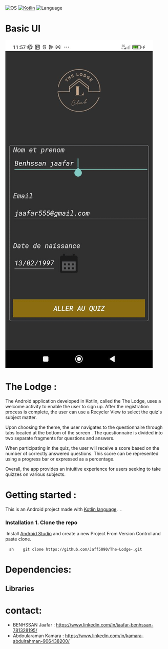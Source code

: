 ![OS](https://badgen.net/badge/OS/Android?icon=https://raw.githubusercontent.com/androiddevnotes/awesome-android-kotlin-apps/master/assets/android.svg&color=3ddc84)
[![Kotlin](https://img.shields.io/badge/Kotlin-1.7.21-blue.svg)](http://kotlinlang.org)
![Language](https://img.shields.io/github/languages/top/cortinico/kotlin-android-template?color=blue&logo=kotlin)
# Basic UI

![](./ezgif-5-1de0738a82.gif)

# The Lodge  :
The Android application developed in Kotlin, called the The Lodge, uses a welcome activity to enable the user to sign up. After the registration process is complete, the user can use a Recycler View to select the quiz's subject matter.

Upon choosing the theme, the user navigates to the questionnaire through tabs located at the bottom of the screen . The questionnaire is divided into two separate fragments for questions and answers.

When participating in the quiz, the user will receive a score based on the number of correctly answered questions. This score can be represented using a progress bar or expressed as a percentage.

Overall, the app provides an intuitive experience for users seeking to take quizzes on various subjects.

# Getting started  :
This is an Android project made with [Kotlin language](https://kotlinlang.org/docs/home.html).
 . 
 ### Installation 1. Clone the repo
 Install [Android Studio](https://developer.android.com/studio) and create a new Project From Version Control and paste clone.
 
 
   ```sh
   git clone https://github.com/Jaff5090/The-Lodge-.git
   ```
   
# Dependencies: 

## Libraries





# contact: 

* BENHSSAN Jaafar  : https://www.linkedin.com/in/jaafar-benhssan-781328195/
* Abdoularaman Kamara  : https://www.linkedin.com/in/kamara-abdulrahman-906438200/  





















